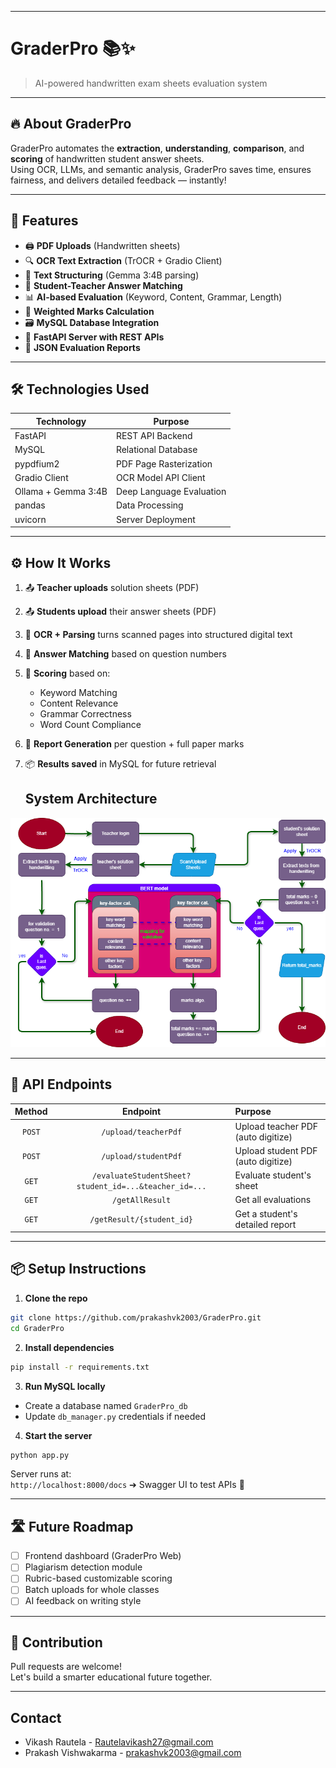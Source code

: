 
---

# GraderPro 📚✨  
> AI-powered handwritten exam sheets evaluation system

---

## 🔥 About GraderPro

GraderPro automates the **extraction**, **understanding**, **comparison**, and **scoring** of handwritten student answer sheets.  
Using OCR, LLMs, and semantic analysis, GraderPro saves time, ensures fairness, and delivers detailed feedback — instantly!

---

## 🚀 Features

- 🖨️ **PDF Uploads** (Handwritten sheets)
- 🔍 **OCR Text Extraction** (TrOCR + Gradio Client)
- 🧠 **Text Structuring** (Gemma 3:4B parsing)
- 🤝 **Student-Teacher Answer Matching**
- 📊 **AI-based Evaluation** (Keyword, Content, Grammar, Length)
- 🧮 **Weighted Marks Calculation**
- 🗃️ **MySQL Database Integration**
- 🔗 **FastAPI Server with REST APIs**
- 📑 **JSON Evaluation Reports**

---

## 🛠️ Technologies Used

| Technology | Purpose |
|------------|---------|
| FastAPI    | REST API Backend |
| MySQL      | Relational Database |
| pypdfium2  | PDF Page Rasterization |
| Gradio Client | OCR Model API Client |
| Ollama + Gemma 3:4B | Deep Language Evaluation |
| pandas     | Data Processing |
| uvicorn    | Server Deployment |

---

## ⚙️ How It Works

1. 📤 **Teacher uploads** solution sheets (PDF)
2. 📤 **Students upload** their answer sheets (PDF)
3. 🧠 **OCR + Parsing** turns scanned pages into structured digital text
4. 🔗 **Answer Matching** based on question numbers
5. 🧮 **Scoring** based on:
   - Keyword Matching
   - Content Relevance
   - Grammar Correctness
   - Word Count Compliance
6. 📝 **Report Generation** per question + full paper marks
7. 📦 **Results saved** in MySQL for future retrieval

   ## System Architecture

![GraderPro](GraderPro%201.3.png)

---

## 📡 API Endpoints

| Method | Endpoint | Purpose |
|:------:|:--------:|:--------|
| `POST` | `/upload/teacherPdf` | Upload teacher PDF (auto digitize) |
| `POST` | `/upload/studentPdf` | Upload student PDF (auto digitize) |
| `GET`  | `/evaluateStudentSheet?student_id=...&teacher_id=...` | Evaluate student's sheet |
| `GET`  | `/getAllResult` | Get all evaluations |
| `GET`  | `/getResult/{student_id}` | Get a student's detailed report |

---

## 📦 Setup Instructions

1. **Clone the repo**

```bash
git clone https://github.com/prakashvk2003/GraderPro.git
cd GraderPro
```

2. **Install dependencies**

```bash
pip install -r requirements.txt
```

3. **Run MySQL locally**
- Create a database named `GraderPro_db`
- Update `db_manager.py` credentials if needed

4. **Start the server**

```bash
python app.py
```

Server runs at:  
`http://localhost:8000/docs` ➔ Swagger UI to test APIs 📜

---

## 🛣️ Future Roadmap

- [ ] Frontend dashboard (GraderPro Web)
- [ ] Plagiarism detection module
- [ ] Rubric-based customizable scoring
- [ ] Batch uploads for whole classes
- [ ] AI feedback on writing style

---

## 🤝 Contribution

Pull requests are welcome!  
Let's build a smarter educational future together.

---


## Contact

 - Vikash Rautela      - [Rautelavikash27@gmail.com](mailto:Rautelavikash27@gmail.com)
 - Prakash Vishwakarma - [prakashvk2003@gmail.com](mailto:prakashvk2003@gmail.com)
